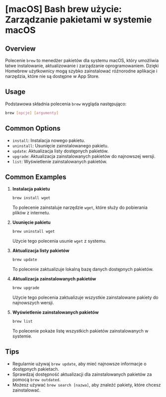# [macOS] Bash brew użycie: Zarządzanie pakietami w systemie macOS

## Overview
Polecenie `brew` to menedżer pakietów dla systemu macOS, który umożliwia łatwe instalowanie, aktualizowanie i zarządzanie oprogramowaniem. Dzięki Homebrew użytkownicy mogą szybko zainstalować różnorodne aplikacje i narzędzia, które nie są dostępne w App Store.

## Usage
Podstawowa składnia polecenia `brew` wygląda następująco:

```bash
brew [opcje] [argumenty]
```

## Common Options
- `install`: Instalacja nowego pakietu.
- `uninstall`: Usunięcie zainstalowanego pakietu.
- `update`: Aktualizacja listy dostępnych pakietów.
- `upgrade`: Aktualizacja zainstalowanych pakietów do najnowszej wersji.
- `list`: Wyświetlenie zainstalowanych pakietów.

## Common Examples
1. **Instalacja pakietu**
   ```bash
   brew install wget
   ```
   To polecenie zainstaluje narzędzie `wget`, które służy do pobierania plików z internetu.

2. **Usunięcie pakietu**
   ```bash
   brew uninstall wget
   ```
   Użycie tego polecenia usunie `wget` z systemu.

3. **Aktualizacja listy pakietów**
   ```bash
   brew update
   ```
   To polecenie zaktualizuje lokalną bazę danych dostępnych pakietów.

4. **Aktualizacja zainstalowanych pakietów**
   ```bash
   brew upgrade
   ```
   Użycie tego polecenia zaktualizuje wszystkie zainstalowane pakiety do najnowszych wersji.

5. **Wyświetlenie zainstalowanych pakietów**
   ```bash
   brew list
   ```
   To polecenie pokaże listę wszystkich pakietów zainstalowanych w systemie.

## Tips
- Regularnie używaj `brew update`, aby mieć najnowsze informacje o dostępnych pakietach.
- Sprawdzaj dostępność aktualizacji dla zainstalowanych pakietów za pomocą `brew outdated`.
- Możesz używać `brew search [nazwa]`, aby znaleźć pakiety, które chcesz zainstalować.